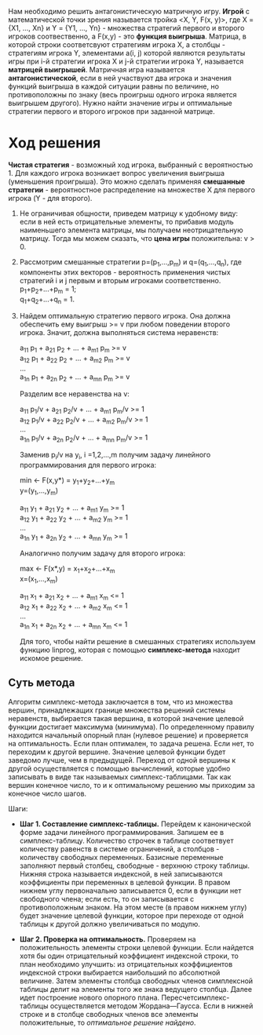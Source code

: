 Нам необходимо решить антагонистическую матричную игру.
**Игрой** с математической точки зрения называется тройка <X, Y, F(x, y)>, где X = {X1, ..., Xn} и Y = {Y1, ..., Yn} - множества стратегий первого и второго игроков соотвественно, а F(x,y) - это **функция выигрыша**. Матрица, в которой строки соответсвуют стратегиям игрока X, а столбцы - стратегиям игрока Y, элементами a(i, j) которой являются результаты игры при i-й стратегии игрока X и j-й стратегии игрока Y, называется **матрицей выигрышей**. Матричная игра называется **антагонистической**, если в ней участвуют два игрока и значения функций выигрыша в каждой ситуации равны по величине, но противоположны по знаку  (весь проигрыш одного игрока является выигрышем другого). Нужно найти значение игры и оптимальные стратегии первого и второго игроков при заданной матрице.
# Ход решения

**Чистая стратегия** - возможный ход игрока, выбранный с вероятностью 1. Для каждого игрока возникает вопрос увеличения выигрыша (уменьшения проигрыша). Это можно сделать применяя **смешанные стратегии** - вероятностное распределение на множестве X для первого игрока (Y - для второго). 

 1.  Не ограничивая общности, приведем матрицу к удобному виду: если в ней есть  отрицательные элементы, то прибавив модуль наименьшего элемента матрицы, мы получаем неотрицательную матрицу. Тогда мы можем сказать, что **цена игры** положительна: v > 0. 
 2.	Рассмотрим смешанные стратегии p=(p<sub>1</sub>,...,p<sub>m</sub>) и q=(q<sub>1</sub>,...,q<sub>n</sub>), где компоненты этих векторов - вероятность применения чистых стратегий i и j первым и вторым игроками соответственно. p<sub>1</sub>+p<sub>2</sub>+...+p<sub>m</sub> = 1;  
 q<sub>1</sub>+q<sub>2</sub>+...+q<sub>n</sub> = 1.
3.	Найдем оптимальную стратегию первого игрока. Она должна обеспечить ему выигрыш >= v при любом поведении второго игрока. Значит, должна выполняться система неравенств: 

	 a<sub>11</sub> p<sub>1</sub> + a<sub>21</sub> p<sub>2</sub> + ... + a<sub>m1</sub> p<sub>m</sub> >= v  
	 a<sub>12</sub> p<sub>1</sub> + a<sub>22</sub> p<sub>2</sub> + ... + a<sub>m2</sub> p<sub>m</sub> >= v  
	 			...  
	 a<sub>1n</sub> p<sub>1</sub> + a<sub>2n</sub> p<sub>2</sub> + ... + a<sub>mn</sub> p<sub>m</sub> >= v  
	 
	 Разделим все неравенства на v:   
	 
	 a<sub>11</sub> p<sub>1</sub>/v + a<sub>21</sub> p<sub>2</sub>/v + ... + a<sub>m1</sub> p<sub>m</sub>/v >= 1  
	 a<sub>12</sub> p<sub>1</sub>/v + a<sub>22</sub> p<sub>2</sub>/v + ... + a<sub>m2</sub> p<sub>m</sub>/v >= 1  
	 			...  
	 a<sub>1n</sub> p<sub>1</sub>/v + a<sub>2n</sub> p<sub>2</sub>/v + ... + a<sub>mn</sub> p<sub>m</sub>/v >= 1   
	 
	Заменив p<sub>i</sub>/v на y<sub>i</sub>, i =1,2,...,m получим задачу линейного программирования для первого игрока:  
	
	 min <- F(x,y*) = y<sub>1</sub>+y<sub>2</sub>+...+y<sub>m</sub>   
	 y=(y<sub>1</sub>,...,y<sub>m</sub>)  
								
	 a<sub>11</sub> y<sub>1</sub> + a<sub>21</sub> y<sub>2</sub> + ... + a<sub>m1</sub> y<sub>m</sub> >= 1  
	 a<sub>12</sub> y<sub>1</sub> + a<sub>22</sub> y<sub>2</sub> + ... + a<sub>m2</sub> y<sub>m</sub> >= 1    
	 			...  
	 a<sub>1n</sub> y<sub>1</sub> + a<sub>2n</sub> y<sub>2</sub> + ... + a<sub>mn</sub> y<sub>m</sub> >= 1  
	 
	 Аналогично получим задачу для второго игрока:  
	 
	 max <- F(x*,y) = x<sub>1</sub>+x<sub>2</sub>+...+x<sub>m</sub>   
	 x=(x<sub>1</sub>,...,x<sub>m</sub>)  
								
	 a<sub>11</sub> x<sub>1</sub> + a<sub>21</sub> x<sub>2</sub> + ... + a<sub>m1</sub> x<sub>m</sub> <= 1  
	 a<sub>12</sub> x<sub>1</sub> + a<sub>22</sub> x<sub>2</sub> + ... + a<sub>m2</sub> x<sub>m</sub> <= 1    
	 			...  
	 a<sub>1n</sub> x<sub>1</sub> + a<sub>2n</sub> x<sub>2</sub> + ... + a<sub>mn</sub> x<sub>m</sub> <= 1  
	   
	 Для того, чтобы найти решение в смешанных стратегиях используем функцию linprog, которая с помощью **симплекс-метода** находит искомое решение. 
	     
Суть метода
----------------
Алгоритм симплекс-метода заключается в том, что из множества вершин, принадлежащих границе множества решений системы неравенств, выбирается такая вершина, в которой значение целевой функции достигает максимума (минимума). По определенному правилу находится начальный опорный план (нулевое решение) и проверяется на оптимальность. Если план оптимален, то задача решена. Если нет, то переходим к другой вершине. Значение целевой функции будет заведомо лучше, чем в предыдущей. Переход от одной вершины к другой осуществляется с помощью вычислений, которые удобно записывать в виде так называемых симплекс-таблицами. Так как вершин конечное число, то и к оптимальному решению мы приходим за конечное число шагов.

Шаги:

* **Шаг 1. Составление симплекс-таблицы.** Перейдем к канонической форме задачи линейного программирования. Запишем ее в симплекс-таблицу. Количество строчек в таблице соответвует количеству равенств в системе ограничений, а столбцов - количеству свободных переменных. Базисные переменные заполняют первый столбец, свободные - верхнюю строку таблицы. Нижняя строка называется индексной, в ней записываются коэффициенты при переменных в целевой функции. В правом нижнем углу первоначально записывается 0, если в функции нет свободного члена; если есть, то он записывается с противоположным знаком. На этом месте (в правом нижнем углу) будет значение целевой функции, которое при переходе от одной таблицы к другой должно увеличиваться по модулю.
    
* **Шаг 2. Проверка на оптимальность.** Проверяем на положительность элементы строки целевой функции. Если найдется хотя бы один отрицательный коэффициент индексной строки, то план необходимо улучшить: из отрицательных коэффициентов индексной строки выбирается наибольший по абсолютной величине. Затем элементы столбца свободных членов симплексной таблицы делит на элементы того же знака ведущего столбца. Далее идет построение нового опорного плана. Пересчетсимплекс-таблицы осуществляется методом Жордана—Гаусса.
Если в нижней строке и в столбце свободных членов все элементы положительные, то *оптимальное решение найдено*. 
	 

	 
